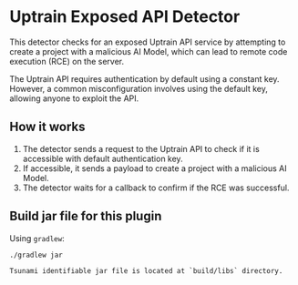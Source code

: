 # Uptrain Exposed API Detector

This detector checks for an exposed Uptrain API service by attempting to create
a project with a malicious AI Model, which can lead to remote code execution
(RCE) on the server.

The Uptrain API requires authentication by default using a constant key.
However, a common misconfiguration involves using the default key, allowing
anyone to exploit the API.

## How it works

1.  The detector sends a request to the Uptrain API to check if it is accessible
    with default authentication key.
2.  If accessible, it sends a payload to create a project with a malicious AI
    Model.
3.  The detector waits for a callback to confirm if the RCE was successful.

## Build jar file for this plugin

Using `gradlew`:

```shell
./gradlew jar

Tsunami identifiable jar file is located at `build/libs` directory.
```

